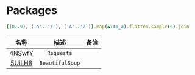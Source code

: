 # Packages


```ruby
[(0..9), ('a'..'z'), ('A'..'Z')].map(&:to_a).flatten.sample(6).join
```

名称|描述|备注
:---:|:---:|:---
[4NSwfY](./4NSwfY) | `Requests`
[5UiLH8](./5UiLH8) | `BeautifulSoup`
